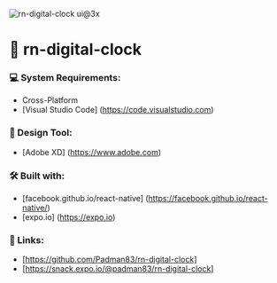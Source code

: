 ![rn-digital-clock ui@3x](https://user-images.githubusercontent.com/45048950/69532427-c0b57680-0fb0-11ea-8530-13954bac7fa5.png)

# 📲 rn-digital-clock

### 💻 System Requirements:

* Cross-Platform
* [Visual Studio Code] (https://code.visualstudio.com)

### 🎨 Design Tool:

* [Adobe XD] (https://www.adobe.com)

### 🛠️ Built with:

* [facebook.github.io/react-native] (https://facebook.github.io/react-native/)
* [expo.io] (https://expo.io)

### 🔗 Links:

* [https://github.com/Padman83/rn-digital-clock]
* [https://snack.expo.io/@padman83/rn-digital-clock]
